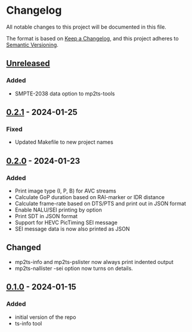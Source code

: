 # Changelog

All notable changes to this project will be documented in this file.

The format is based on [Keep a Changelog](https://keepachangelog.com/en/1.0.0/),
and this project adheres to [Semantic Versioning](https://semver.org/spec/v2.0.0.html).

## [Unreleased]

### Added

- SMPTE-2038 data option to mp2ts-tools

## [0.2.1] - 2024-01-25

### Fixed

- Updated Makefile to new project names

## [0.2.0] - 2024-01-23

### Added

- Print image type (I, P, B) for AVC streams
- Calculate GoP duration based on RAI-marker or IDR distance
- Calculate frame-rate based on DTS/PTS and print out in JSON format
- Enable NALU/SEI printing by option
- Print SDT in JSON format
- Support for HEVC PicTiming SEI message
- SEI message data is now also printed as JSON

## Changed

- mp2ts-info and mp2ts-pslister now always print indented output
- mp2ts-nallister -sei option now turns on details.

## [0.1.0] - 2024-01-15

### Added

- initial version of the repo
- ts-info tool

[Unreleased]: https://github.com/Eyevinn/mp2ts-tools/releases/tag/v0.2.1...HEAD
[0.2.1]: https://github.com/Eyevinn/mp2ts-tools/releases/tag/v0.2.0...v0.2.1
[0.2.0]: https://github.com/Eyevinn/mp2ts-tools/releases/tag/v0.1.0...v0.2.0
[0.1.0]: https://github.com/Eyevinn/mp2ts-tools/releases/tag/v0.1.0
